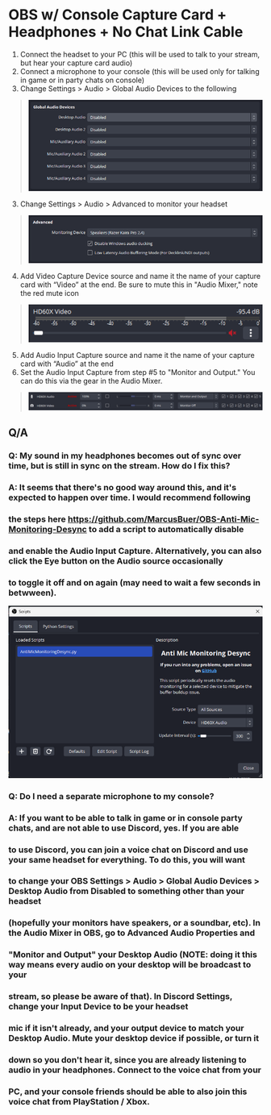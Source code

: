 # OBS w/ Console Capture Card + Headphones + No Chat Link Cable

1. Connect the headset to your PC (this will be used to talk to your stream, but hear your capture card audio)
2. Connect a microphone to your console (this will be used only for talking in game or in party chats on console)
2. Change Settings > Audio > Global Audio Devices to the following
> ![Global Audio Devices](./screenshots/global-audio-devices.png)
3. Change Settings > Audio > Advanced to monitor your headset
> ![Advanced](./screenshots/audio-advanced.png)
4. Add Video Capture Device source and name it the name of your capture card with “Video” at the end. Be sure to mute this in "Audio Mixer," note the red mute icon
> ![Audio Mixer](./screenshots/audio-mixer.png)
5. Add Audio Input Capture source and name it the name of your capture card with “Audio” at the end
6. Set the Audio Input Capture from step #5 to "Monitor and Output." You can do this via the gear in the Audio Mixer.
> ![Audio Mixer Advanced](./screenshots/audio-mixer-advanced.png)

## Q/A

### **Q: My sound in my headphones becomes out of sync over time, but is still in sync on the stream. How do I fix this?**
### A: It seems that there's no good way around this, and it's expected to happen over time. I would recommend following
###    the steps here https://github.com/MarcusBuer/OBS-Anti-Mic-Monitoring-Desync to add a script to automatically disable
###    and enable the Audio Input Capture. Alternatively, you can also click the Eye button on the Audio source occasionally
###    to toggle it off and on again (may need to wait a few seconds in betwween).
![Troubleshooting - Audio Out of Sync](./screenshots/troubleshooting-audio-out-of-sync.png)

### **Q: Do I need a separate microphone to my console?**
### A: If you want to be able to talk in game or in console party chats, and are not able to use Discord, yes. If you are able
###    to use Discord, you can join a voice chat on Discord and use your same headset for everything. To do this, you will want
###    to change your OBS Settings > Audio > Global Audio Devices > Desktop Audio from Disabled to something other than your headset
###    (hopefully your monitors have speakers, or a soundbar, etc). In the Audio Mixer in OBS, go to Advanced Audio Properties and 
###    "Monitor and Output" your Desktop Audio (NOTE: doing it this way means every audio on your desktop will be broadcast to your
###    stream, so please be aware of that). In Discord Settings, change your Input Device to be your headset
###    mic if it isn't already, and your output device to match your Desktop Audio. Mute your desktop device if possible, or turn it
###    down so you don't hear it, since you are already listening to audio in your headphones. Connect to the voice chat from your
###    PC, and your console friends should be able to also join this voice chat from PlayStation / Xbox.